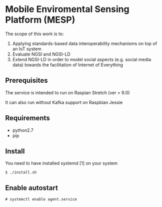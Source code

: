 # Mobile Enviromental Sensing Platform (MESP)
The scope of this work is to:
1. Applying standards-based data interoperability mechanisms on top of an IoT system
2. Evaluate NGSI and NGSI-LD
3. Extend NGSI-LD in order to model social aspects (e.g. social media data) towards the facilitation of Internet of Everything

## Prerequisites
The service is intended to run on Raspian Stretch (ver > 9.0)

It can also run without Kafka support on Raspbian Jessie

## Requirements
- python2.7
- pip

## Install
You need to have installed systemd [1] on your system

```
$ ./install.sh
```

## Enable autostart
```
# systemctl enable agent.service
```